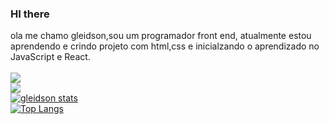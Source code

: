 ### HI there

ola me chamo gleidson,sou um programador front end, atualmente estou aprendendo e crindo projeto com html,css e inicialzando o aprendizado no JavaScript e React.
<br>
<br>
<img src="https://img.shields.io/badge/HTML5-E34F26?style=for-the-badge&logo=html5&logoColor=white"/>
<br>
<img src="https://img.shields.io/badge/CSS-239120?&style=for-the-badge&logo=css3&logoColor=white"/>
<br>
[![gleidson stats](https://github-readme-stats.vercel.app/api?username=gleidson21)](https://github.com/anuraghazra/github-readme-stats)
<br>
[![Top Langs](https://github-readme-stats.vercel.app/api/top-langs/?username=gleidson21)](https://github.com/anuraghazra/github-readme-stats)
